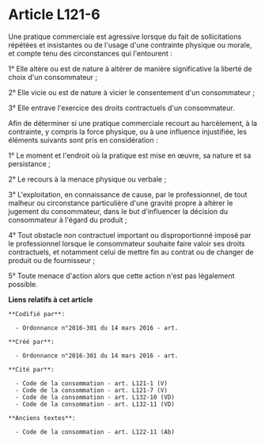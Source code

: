 # Article L121-6

Une pratique commerciale est agressive lorsque du fait de sollicitations répétées et insistantes ou de l'usage d'une
contrainte physique ou morale, et compte tenu des circonstances qui l'entourent :

1° Elle altère ou est de nature à altérer de manière significative la liberté de choix d'un consommateur ;

2° Elle vicie ou est de nature à vicier le consentement d'un consommateur ;

3° Elle entrave l'exercice des droits contractuels d'un consommateur.

Afin de déterminer si une pratique commerciale recourt au harcèlement, à la contrainte, y compris la force physique, ou à une
influence injustifiée, les éléments suivants sont pris en considération :

1° Le moment et l'endroit où la pratique est mise en œuvre, sa nature et sa persistance ;

2° Le recours à la menace physique ou verbale ;

3° L'exploitation, en connaissance de cause, par le professionnel, de tout malheur ou circonstance particulière d'une gravité
propre à altérer le jugement du consommateur, dans le but d'influencer la décision du consommateur à l'égard du produit ;

4° Tout obstacle non contractuel important ou disproportionné imposé par le professionnel lorsque le consommateur souhaite
faire valoir ses droits contractuels, et notamment celui de mettre fin au contrat ou de changer de produit ou de
fournisseur ;

5° Toute menace d'action alors que cette action n'est pas légalement possible.

**Liens relatifs à cet article**

	**Codifié par**:

	  - Ordonnance n°2016-301 du 14 mars 2016 - art.

	**Créé par**:

	  - Ordonnance n°2016-301 du 14 mars 2016 - art.

	**Cité par**:

	  - Code de la consommation - art. L121-1 (V)
	  - Code de la consommation - art. L121-7 (V)
	  - Code de la consommation - art. L132-10 (VD)
	  - Code de la consommation - art. L132-11 (VD)

	**Anciens textes**:

	  - Code de la consommation - art. L122-11 (Ab)
